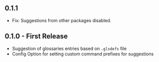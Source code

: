 ## 0.1.1
* Fix: Suggestions from other packages disabled.

## 0.1.0 - First Release
* Suggestion of glossaries entries based on `.glsdefs` file
* Config Option for setting custom command prefixes for suggestions
